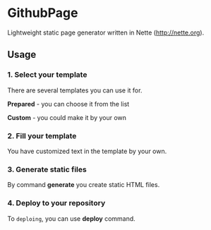 # GithubPage

Lightweight static page generator written in Nette (http://nette.org).

## Usage

### 1. Select your template

There are several templates you can use it for. 

**Prepared** - you can choose it from the list

**Custom** - you could make it by your own

### 2. Fill your template

You have customized text in the template by your own.

### 3. Generate static files

By command **generate** you create static HTML files.

### 4. Deploy to your repository

To `deploing`, you can use **deploy** command. 